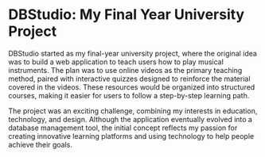 DBStudio: My Final Year University Project
==========================================

DBStudio started as my final-year university project, where the original idea was to build a web application to teach users how to play musical instruments. The plan was to use online videos as the primary teaching method, paired with interactive quizzes designed to reinforce the material covered in the videos. These resources would be organized into structured courses, making it easier for users to follow a step-by-step learning path.

The project was an exciting challenge, combining my interests in education, technology, and design. Although the application eventually evolved into a database management tool, the initial concept reflects my passion for creating innovative learning platforms and using technology to help people achieve their goals.
